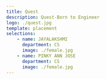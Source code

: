 ```yaml
---
title: Quest
description: Quest-Born to Engineer
logo: ./quest.jpg
template: placement
selections:
    - name: JAYALAKSHMI
      department: CS
      image: ./female.jpg
    - name: PINKY ANN JOSE
      department: CS
      image: ./female.jpg
---
```

